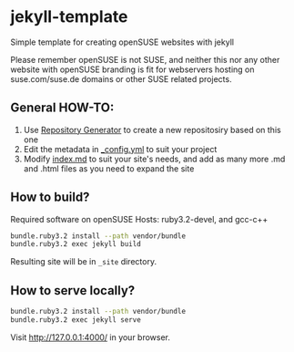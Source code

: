 # jekyll-template
Simple template for creating openSUSE websites with jekyll

Please remember openSUSE is not SUSE, and neither this nor any other website with openSUSE branding is fit for webservers hosting on suse.com/suse.de domains or other SUSE related projects.

## General HOW-TO:

1. Use [Repository Generator](https://github.com/openSUSE/jekyll-template/generate) to create a new repositosiry based on this one
2. Edit the metadata in [_config.yml](https://github.com/openSUSE/jekyll-template/blob/master/_config.yml) to suit your project
3. Modify [index.md](https://github.com/openSUSE/jekyll-template/blob/master/index.md) to suit your site's needs, and add as many more .md and .html files as you need to expand the site

## How to build?

Required software on openSUSE Hosts:  ruby3.2-devel, and gcc-c++
```bash
bundle.ruby3.2 install --path vendor/bundle
bundle.ruby3.2 exec jekyll build
```

Resulting site will be in `_site` directory.

## How to serve locally?

```bash
bundle.ruby3.2 install --path vendor/bundle
bundle.ruby3.2 exec jekyll serve
```

Visit <http://127.0.0.1:4000/> in your browser.
